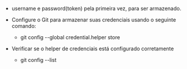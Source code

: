 - username e password(token) pela primeira vez, para ser armazenado.

- Configure o Git para armazenar suas credenciais usando o seguinte comando:
 
    - git config --global credential.helper store

- Verificar se o helper de credenciais está configurado corretamente

    - git config --list
